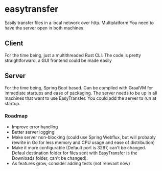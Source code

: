 # easytransfer
Easily transfer files in a local network over http. Multiplatform
You need to have the server open in both machines.

## Client
For the time being, just a multithreaded Rust CLI. The code is pretty straightforward, a GUI frontend could be made easily

## Server
For the time being, Spring Boot based. Can be compiled with GraalVM for immediate startups and ease of packaging. The server needs to be up in all machines that want to use EasyTransfer. You could add the server to run at startup.


### Roadmap
- Improve error handling
- Better server logging
- Make server non-blocking (could use Spring Webflux, but will probably rewrite in Go for less memory and CPU usage and ease of distribution)
- Make it more configurable (Default port is 3287, can't be changed. Defaul destination folder for files sent with EasyTransfer is the Downloads folder, can't be changed).
- As features grow, consider adding tests (not relevant now)
